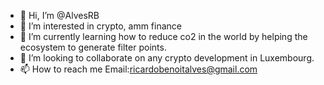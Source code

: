 - 👋 Hi, I’m @AlvesRB
- 👀 I’m interested in crypto, amm finance
- 🌱 I’m currently learning how to reduce co2 in the world by helping the ecosystem to generate filter points. 
- 💞️ I’m looking to collaborate on any crypto development in Luxembourg. 
- 📫 How to reach me Email:ricardobenoitalves@gmail.com 

<!---
AlvesRB/AlvesRB is a ✨ special ✨ repository because its `README.md` (this file) appears on your GitHub profile.
You can click the Preview link to take a look at your changes.
--->
